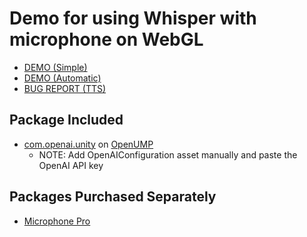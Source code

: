 # Demo for using Whisper with microphone on WebGL

* [DEMO (Simple)](https://foundway.github.io/WhisperWebGL/Simple)
* [DEMO (Automatic)](https://foundway.github.io/WhisperWebGL/Auto)
* [BUG REPORT (TTS)](https://foundway.github.io/WhisperWebGL/TTS)

## Package Included
* [com.openai.unity](https://openupm.com/packages/com.openai.unity/) on [OpenUMP](https://openupm.com/)
  * NOTE: Add OpenAIConfiguration asset manually and paste the OpenAI API key

## Packages Purchased Separately
* [Microphone Pro](https://assetstore.unity.com/packages/tools/input-management/microphone-pro-webgl-mobiles-desktop-79989)
